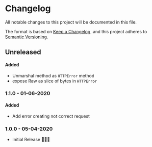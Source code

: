 # Changelog

All notable changes to this project will be documented in this file.

The format is based on [Keep a Changelog](https://keepachangelog.com/en/1.0.0/),
and this project adheres to [Semantic Versioning](https://semver.org/spec/v2.0.0.html).

## Unreleased

#### Added

- Unmarshal method as `HTTPError` method
- expose Raw as slice of bytes in `HTTPError`

### 1.1.0 - 01-06-2020

#### Added

- Add error creating not correct request

### 1.0.0 - 05-04-2020

- Initial Release 🎉🎉🎉

